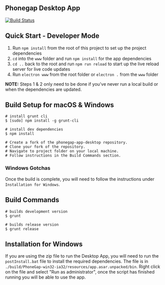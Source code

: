 ## Phonegap Desktop App 

[![Build Status](https://travis-ci.org/phonegap/phonegap-app-desktop.svg?branch=master)](https://travis-ci.org/phonegap/phonegap-app-desktop)

## Quick Start - Developer Mode

1. Run `npm install` from the root of this project to set up the project dependencies
2. `cd` into the `www` folder and run `npm install` for the app dependencies
3. `cd ..` back to the root and run `npm run reload` to start up the live reload server for live code updates
4. Run `electron www` from the root folder  or `electron .` from the `www` folder

**NOTE:** Steps 1 & 2 only need to be done if you've never run a local build or when the dependencies are updated.

## Build Setup for macOS & Windows

```
# install grunt cli
$ [sudo] npm install -g grunt-cli

# install dev dependencies
$ npm install

# Create a fork of the phonegap-app-desktop repository.
# Clone your fork of the repository.
# Navigate to project folder on your local machine.
# Follow instructions in the Build Commands section.
```

### Windows Gotchas

Once the build is complete, you will need to follow the instructions under `Installation for Windows`.

## Build Commands

```
# builds development version
$ grunt

# builds release version
$ grunt release
```

## Installation for Windows

If you are using the zip file to run the Desktop App, you will need to run the
`postInstall.bat` file to install the required dependencies. The file is in
`./build/PhoneGap-win32-ia32/resources/app.asar.unpacked/bin`. Right click on the file
and select "Run as administrator", once the script has finished running you will
be able to use the app.
